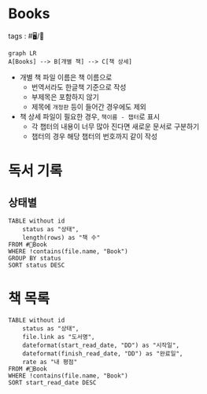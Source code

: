 # Books
tags : #🖥️/📔 

```mermaid
graph LR
A[Books] --> B[개별 책] --> C[책 상세]
```

- 개별 책 파일 이름은 책 이름으로
	- 번역서라도 한글책 기준으로 작성
	- 부제목은 포함하지 않기
	- 제목에 `개정판` 등이 들어간 경우에도 제외
- 책 상세 파일이 필요한 경우, `책이름 - 챕터`로 표시
	- 각 챕터의 내용이 너무 많아 진다면 새로운 문서로 구분하기
	- 챕터의 경우 해당 챕터의 번호까지 같이 작성

# 독서 기록

## 상태별
```dataview
TABLE without id
	status as "상태",
	length(rows) as "책 수"
FROM #📔Book  
WHERE !contains(file.name, "Book")
GROUP BY status
SORT status DESC
```

# 책 목록
```dataview
TABLE without id
	status as "상태",
	file.link as "도서명",
	dateformat(start_read_date, "DD") as "시작일",
	dateformat(finish_read_date, "DD") as "완료일",
	rate as "내 평점"
FROM #📔Book  
WHERE !contains(file.name, "Book")
SORT start_read_date DESC
```
